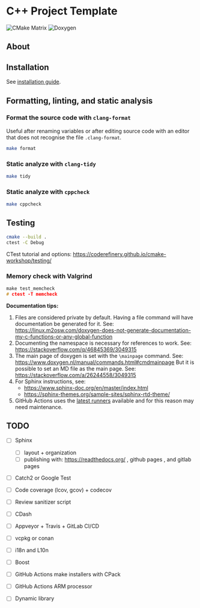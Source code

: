 # C++ Project Template

![CMake Matrix](https://github.com/MangaD/cpp-project-template/actions/workflows/cmake.yml/badge.svg) ![Doxygen](https://github.com/MangaD/cpp-project-template/actions/workflows/doxygen-gh-pages.yml/badge.svg)

## About



## Installation

See [installation guide](docs/INSTALL.md).

## Formatting, linting, and static analysis

### Format the source code with `clang-format`

Useful after renaming variables or after editing source code with an editor that does not recognise the file `.clang-format`.

```sh
make format
```

### Static analyze with `clang-tidy`

```sh
make tidy
```

### Static analyze with `cppcheck`

```sh
make cppcheck
```

## Testing

```sh
cmake --build .
ctest -C Debug
```

CTest tutorial and options: https://coderefinery.github.io/cmake-workshop/testing/

### Memory check with Valgrind

```cpp
make test_memcheck
# ctest -T memcheck
```

**Documentation tips:**
1. Files are considered private by default. Having a file command will have documentation be generated for it. See: https://linux.m2osw.com/doxygen-does-not-generate-documentation-my-c-functions-or-any-global-function
2. Documenting the namespace is necessary for references to work. See: https://stackoverflow.com/q/46845369/3049315
3. The main page of doxygen is set with the `\mainpage` command. See: https://www.doxygen.nl/manual/commands.html#cmdmainpage
   But it is possible to set an MD file as the main page. See: https://stackoverflow.com/a/26244558/3049315
4. For Sphinx instructions, see:
   - https://www.sphinx-doc.org/en/master/index.html
   - https://sphinx-themes.org/sample-sites/sphinx-rtd-theme/
5. GitHub Actions uses the [latest runners](https://docs.github.com/en/actions/using-github-hosted-runners/about-github-hosted-runners#supported-runners-and-hardware-resources) available and for this reason may need maintenance.

## TODO

- [ ] Sphinx
  - [ ] layout + organization
  - [ ] publishing with: https://readthedocs.org/ , github pages , and gitlab pages
- [ ] Catch2 or Google Test
- [ ] Code coverage (lcov, gcov) + codecov
- [ ] Review sanitizer script
- [ ] CDash
- [ ] Appveyor + Travis + GitLab CI/CD
- [ ] vcpkg or conan
- [ ] i18n and L10n
- [ ] Boost
- [ ] GitHub Actions make installers with CPack
- [ ] GitHub Actions ARM processor
- [ ] Dynamic library

